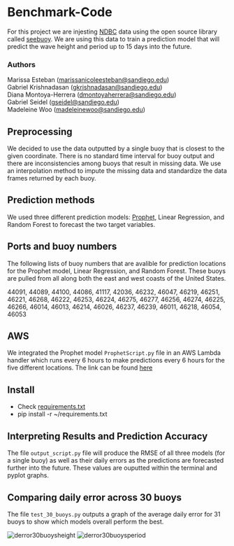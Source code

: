 # Benchmark-Code

For this project we are injesting [NDBC](https://www.ndbc.noaa.gov/) data using the open source library called [seebuoy](https://www.seebuoy.com/).  We are using this data to train a prediction model that will predict the wave height and period up to 15 days into the future.

### Authors
Marissa Esteban (marissanicoleesteban@sandiego.edu)<br>
Gabriel Krishnadasan (gkrishnadasan@sandiego.edu)<br>
Diana Montoya-Herrera (dmontoyaherrera@sandiego.edu)<br>
Gabriel Seidel (gseidel@sandiego.edu)<br>
Madeleine Woo (madeleinewoo@sandiego.edu)<br>

## Preprocessing
We decided to use the data outputted by a single buoy that is closest to the given coordinate.  There is no standard time interval for buoy output and there are inconsistencies among buoys that result in missing data.  We use an interpolation method to impute the missing data and standardize the data frames returned by each buoy.

## Prediction methods
We used three different prediction models: [Prophet](https://facebook.github.io/prophet/#:~:text=Prophet%20is%20a%20procedure%20for,several%20seasons%20of%20historical%20data.), Linear Regression, and Random Forest to forecast the two target variables.

## Ports and buoy numbers
The following lists of buoy numbers that are avalible for prediction locations for the Prophet model, Linear Regression, and Random Forest. These buoys are pulled from all along both the east and west coasts of the United States.

44091, 44089, 44100, 44086, 41117, 42036, 46232, 46047, 46219, 46251, 46221, 46268, 46222, 46253, 46224, 46275, 46277, 46256, 46274, 46225, 46266, 46014, 46013, 46214, 46026, 46237, 46239, 46011, 46218, 46054, 46053

## AWS
We integrated the Prophet model ```ProphetScript.py``` file in an AWS Lambda handler which runs every 6 hours to make predictions every 6 hours for the five different locations. The link can be found [here](https://iw5kuyzxuugtjwshexza4tp4ey0zmurd.lambda-url.us-west-1.on.aws)

## Install
* Check [requirements.txt]()
* pip install -r ~/requirements.txt

## Interpreting Results and Prediction Accuracy
The file ```output_script.py``` file will produce the RMSE of all three models (for a single buoy) as well as their daily errors as the predictions are forecasted further into the future.  These values are ouputted within the terminal and pyplot graphs.

## Comparing daily error across 30 buoys
The file ```test_30_buoys.py``` outputs a graph of the average daily error for 31 buoys to show which models overall perform the best. 


![derror30buoysheight](https://github.com/usd-cs/Benchmark-Code/assets/143650066/6818031f-c198-4a99-b3db-8ac07102b933)
![derror30buoysperiod](https://github.com/usd-cs/Benchmark-Code/assets/143650066/7a7159fb-efec-4b01-a31c-ff0080e46e0f)
